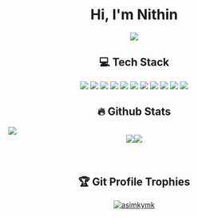 <h1 align="center">Hi, I'm Nithin</h1>
<p align="center">
  <a href="https://github.com/DenverCoder1/readme-typing-svg">
    <img src="https://readme-typing-svg.herokuapp.com?lines=Information+Technology+Student;Programmer;Always%20learning%20new%20things&center=true&width=500&height=50">
  </a>
</p>

<h2 style="text-align: center;">💻 Tech Stack </h2>
<p style="text-align: center;">
  <img src="https://img.shields.io/badge/c-%2300599C.svg?style=for-the-badge&logo=c&logoColor=white">
  <img src="https://img.shields.io/badge/css3-%231572B6.svg?style=for-the-badge&logo=css3&logoColor=white">
  <img src="https://img.shields.io/badge/dart-%230175C2.svg?style=for-the-badge&logo=dart&logoColor=white">
  <img src="https://img.shields.io/badge/html5-%23E34F26.svg?style=for-the-badge&logo=html5&logoColor=white">
  <img src="https://img.shields.io/badge/javascript-%23323330.svg?style=for-the-badge&logo=javascript&logoColor=%23F7DF1E">
  <img src="https://img.shields.io/badge/php-%23777BB4.svg?style=for-the-badge&logo=php&logoColor=white">
  <img src="https://img.shields.io/badge/python-3670A0?style=for-the-badge&logo=python&logoColor=ffdd54">
  <img src="https://img.shields.io/badge/jquery-%230769AD.svg?style=for-the-badge&logo=jquery&logoColor=white">
  <img src="https://img.shields.io/badge/apache-%23D42029.svg?style=for-the-badge&logo=apache&logoColor=white">
  <img src="https://img.shields.io/badge/mysql-%2300f.svg?style=for-the-badge&logo=mysql&logoColor=white">
  <img src="https://img.shields.io/badge/Linux-FCC624?style=for-the-badge&logo=linux&logoColor=black">
</p>

<h2 style="text-align: center;">🔥 Github Stats</h2>
 <img src="https://github-readme-stats.vercel.app/api/top-langs/?username=Underemployed&theme=algolia&hide_border=false&include_all_commits=true&count_private=true&layout=compact" style="max-width: 100%;">
<div style="display: flex; flex-wrap: wrap; justify-content: center;">
    <br><img src="https://github-readme-stats.vercel.app/api?username=Underemployed&theme=algolia&hide_border=false&include_all_commits=true&count_private=true" style="max-width: 100%;"></br>
 <br> <img src="https://github-readme-streak-stats.herokuapp.com/?user=Underemployed&theme=algolia&hide_border=false" style="max-width: 100%;"><br/>
 
</div>

<br>

<h2 style="text-align: center;">🏆 Git Profile Trophies</h2>
<p align="center">
  <a href="https://github.com/ryo-ma/github-profile-trophy">
    <img src="https://github-profile-trophy.vercel.app/?username=Underemployed&layout=compact&theme=algolia" alt="asimkymk">
  </a>
</p>
